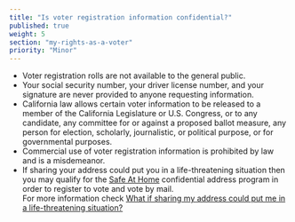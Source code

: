 ```yaml
---
title: "Is voter registration information confidential?"
published: true
weight: 5
section: "my-rights-as-a-voter"
priority: "Minor"
---
```

- Voter registration rolls are not available to the general public.
- Your social security number, your driver license number, and your signature are never provided to anyone requesting information.
- California law allows certain voter information to be released to a member of the California Legislature or U.S. Congress, or to any candidate, any committee for or against a proposed ballot measure, any person for election, scholarly, journalistic, or political purpose, or for governmental purposes. 
- Commercial use of voter registration information is prohibited by law and is a misdemeanor.
- If sharing your address could put you in a life-threatening situation then you may qualify for the [Safe At Home](http://www.sos.ca.gov/registries/safe-home/) confidential address program in order to register to vote and vote by mail.  
	For more information check [What if sharing my address could put me in a life-threatening situation?](#menu-item-safe-at-home)
